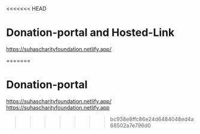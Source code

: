 <<<<<<< HEAD
# Donation-portal and Hosted-Link
https://suhascharityfoundation.netlify.app/

=======
# Donation-portal
https://suhascharityfoundation.netlify.app/
https://suhascharityfoundation.netlify.app
>>>>>>> bc938e8ffc86e24d6484048ed4a68502a7e796d0

